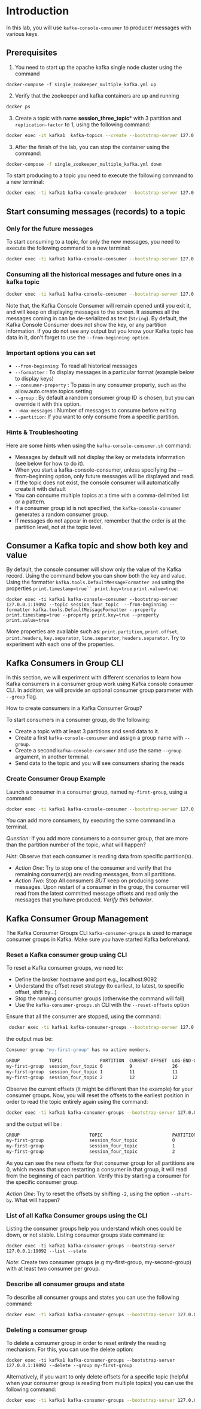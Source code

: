 # Introduction
In this lab, you will use `kafka-console-consumer` to producer messages with various keys. 

## Prerequisites

1. You need to start up the apache kafka single node cluster using the command

```
docker-compose -f single_zookeeper_multiple_kafka.yml up
```

2. Verify that the zookeeper and kafka containers are up and running

```sh
docker ps
```
3. Create a topic with name **session_three_topic*** with 3 partition and `replication-factor` to 1, using the following command:

```sh
docker exec -it kafka1  kafka-topics --create --bootstrap-server 127.0.0.1:19092 --replication-factor 1 --partitions 3 --topic session_four_topic
```

3. After the finish of the lab, you can stop the container using the command:

```sh
docker-compose -f single_zookeeper_multiple_kafka.yml down
```

To start producing to a topic you need to execute the following command to a new terminal:

```sh
docker exec -ti kafka1 kafka-console-producer --bootstrap-server 127.0.0.1:19092 --topic session_four_topic

```


## Start consuming  messages (records) to a topic

### Only for the future messages

To start consuming to a topic, for only the new messages, you need to execute the following command to a new terminal:

```sh
docker exec -ti kafka1 kafka-console-consumer --bootstrap-server 127.0.0.1:19092 --topic session_four_topic

```

### Consuming all the historical messages and future ones in a kafka topic 

```sh
docker exec -ti kafka1 kafka-console-consumer --bootstrap-server 127.0.0.1:19092 --topic session_four_topic  --from-beginning

```

Note that, the Kafka Console Consumer will remain opened until you exit it, and will keep on displaying messages to the screen. It assumes all the messages coming in can be de-serialized as text (`String`). By default, the Kafka Console Consumer does not show the key, or any partition information. If you do not see any output but you know your Kafka topic has data in it, don't forget to use the `--from-beginning option`.

### Important options you can set


  * `--from-beginning`: To read all historical messages
  * `--formatter` : To display messages in a particular format (example below to display keys)
  * `--consumer-property` : To pass in any consumer property, such as the allow.auto.create.topics setting
  * `--group` : By default a random consumer group ID is chosen, but you can override it with this option. 
  * `--max-messages` : Number of messages to consume before exiting
  * `--partition`: If you want to only consume from a specific partition.

### Hints & Troubleshooting
Here are some hints when using the `kafka-console-consumer.sh` command:


  * Messages by default will not display the key or metadata information (see below for how to do it).
  * When you start a kafka-console-consumer, unless specifying the --from-beginning option, only future messages will be displayed and read.
  * If the topic does not exist, the console consumer will automatically create it with default
  * You can consume multiple topics at a time with a comma-delimited list or a pattern.
  * If a consumer group id is not specified, the `kafka-console-consumer` generates a random consumer group.
  * If messages do not appear in order, remember that the order is at the partition level, not at the topic level.

## Consumer a Kafka topic and show both key and value

By default, the console consumer will show only the value of the Kafka record. Using the command below you can show both the key and value. Using the formatter `kafka.tools.DefaultMessageFormatter and` using the properties `print.timestamp=true`` print.key=true` `print.value=true`:


```
docker exec -ti kafka1 kafka-console-consumer --bootstrap-server 127.0.0.1:19092 --topic session_four_topic  --from-beginning --formatter kafka.tools.DefaultMessageFormatter --property print.timestamp=true --property print.key=true --property print.value=true

```

More properties are available such as: `print.partition`, `print.offset`, `print.headers`, `key.separator`, `line.separator`, `headers.separator`. Try to experiment with each one of the properties.


## Kafka Consumers in Group CLI
In this section, we will experiment with different scenarios to learn how Kafka consumers in a consumer group work using Kafka console consumer CLI. In addition, we will provide an optional consumer group parameter with `--group` flag.

How to create consumers in a Kafka Consumer Group? 

To start consumers in a consumer group, do the following:

  * Create a topic with at least 3 partitions and send data to it. 
  * Create a first `kafka-console-consumer` and assign a group name with `--group`.
  * Create a second `kafka-console-consumer` and use the same `--group` argument, in another terminal. 
  * Send data to the topic and you will see consumers sharing the reads


### Create Consumer Group Example
Launch a consumer in a consumer group, named `my-first-group`, using a command: 

```sh
docker exec -ti kafka1 kafka-console-consumer --bootstrap-server 127.0.0.1:19092 --topic session_four_topic --group my-first-group --property print.partition=true
```

You can add more consumers, by executing the same command in a terminal. 

*Question*: If you add more consumers to a consumer group, that are more than the partition number of the topic, what will happen? 

*Hint*: Observe that each consumer is reading data from specific partition(s). 

  * *Action One*: Try to stop one of the consumer and verify that the remaining consumer(s) are reading messages, from all partitions. 
  * *Action Two*: Stop All consumers *BUT* keep on producing some messages. Upon restart of a consumer in the group, the consumer will read from the latest committed message offsets and read only the messages that you have produced. *Verify this behavior*.
  
  
## Kafka Consumer Group Management

The Kafka Consumer Groups CLI `kafka-consumer-groups` is used to manage consumer groups in Kafka. Make sure you have started Kafka beforehand. 

### Reset a Kafka consumer group using CLI

To reset a Kafka consumer groups, we need to: 
 * Define the broker hostname and port e.g., localhost:9092
 * Understand the offset reset strategy (to earliest, to latest, to specific offset, shift by...)
 * Stop the running consumer groups (otherwise the command will fail)
 * Use the `kafka-consumer-groups.sh` CLI with the `--reset-offsets` option
 
 Ensure that all the consumer are stopped, using the command: 
 
 ```sh
  docker exec -ti kafka1 kafka-consumer-groups --bootstrap-server 127.0.0.1:19092 --group my-first-group --describe
 ```

the output mus be:

```sh
Consumer group 'my-first-group' has no active members.

GROUP           TOPIC              PARTITION  CURRENT-OFFSET  LOG-END-OFFSET  LAG             CONSUMER-ID     HOST            CLIENT-ID
my-first-group  session_four_topic 0          9               26              17              -               -               -
my-first-group  session_four_topic 1          11              11              0               -               -               -
my-first-group  session_four_topic 2          12              12              0               -               -               -


```

Observe the current offsets (it might be different than the example) for your consumer groups. Now, you will reset the offsets to the earliest position in order to read the topic entirely again using the command: 

```sh
docker exec -ti kafka1 kafka-consumer-groups --bootstrap-server 127.0.0.1:19092 --group my-first-group --reset-offsets --to-earliest --execute --topic session_four_topic
```

and the output will be : 

```sh
GROUP                          TOPIC                          PARTITION  NEW-OFFSET
my-first-group                 session_four_topic             0          0
my-first-group                 session_four_topic             1          0
my-first-group                 session_four_topic             2          0
```


As you can see the new offsets for that consumer group for all partitions are 0, which means that upon restarting a consumer in that group, it will read from the beginning of each partition. Verify this by starting a consumer for the specific consumer group. 

  *Action One*: Try to reset the offsets by shifting `-2`, using the option `--shift-by`. What will happen?

### List of all Kafka Consumer groups using the CLI
Listing the consumer groups help you understand which ones could be down, or not stable. Listing consumer groups state command is: 

```
docker exec -ti kafka1 kafka-consumer-groups --bootstrap-server 127.0.0.1:19092 --list --state
```

*Note*: Create two consumer groups (e.g my-first-group, my-second-group) with at least two consumer per group. 

### Describe all consumer groups and state 
To describe all consumer groups and states you can use the following command:


```sh
docker exec -ti kafka1 kafka-consumer-groups --bootstrap-server 127.0.0.1:19092 --all-groups --state

```

### Deleting a consumer group 
To delete a consumer group in order to reset entirely the reading mechanism. For this, you can use the delete option:

```
docker exec -ti kafka1 kafka-consumer-groups --bootstrap-server 127.0.0.1:19092 --delete --group my-first-group
```

Alternatively, if you want to only delete offsets for a specific topic (helpful when your consumer group is reading from multiple topics) you can use the following command:

```sh
docker exec -ti kafka1 kafka-consumer-groups --bootstrap-server 127.0.0.1:19092 --group my-first-group --delete-offsets --topic session_four_topic

```
